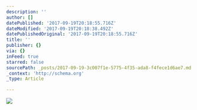 ```yaml
---
description: ''
author: []
datePublished: '2017-09-19T20:18:55.716Z'
dateModified: '2017-09-19T20:18:38.492Z'
datePublishedOriginal: '2017-09-19T20:18:55.716Z'
title: ''
publisher: {}
via: {}
inFeed: true
starred: false
sourcePath: _posts/2017-09-19-3c007f1e-5775-4f35-ada8-f4fece1d6ae7.md
_context: 'http://schema.org'
_type: Article

---
```

![](https://the-grid-user-content.s3-us-west-2.amazonaws.com/a1f0e449-cc7b-4609-8434-739c1c7263ea.jpg)